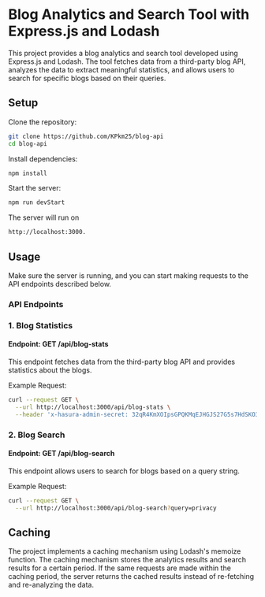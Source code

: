 # Blog Analytics and Search Tool with Express.js and Lodash


This project provides a blog analytics and search tool developed using Express.js and Lodash. The tool fetches data from a third-party blog API, analyzes the data to extract meaningful statistics, and allows users to search for specific blogs based on their queries.
## Setup

Clone the repository:
```bash
git clone https://github.com/KPkm25/blog-api
cd blog-api
```
Install dependencies:
```bash
npm install
```
Start the server:
```bash
npm run devStart
```
The server will run on 
```bash
http://localhost:3000.
```
## Usage

Make sure the server is running, and you can start making requests to the API endpoints described below.

### API Endpoints

### 1. Blog Statistics
#### Endpoint: GET /api/blog-stats
This endpoint fetches data from the third-party blog API and provides statistics about the blogs.

Example Request:
```bash
curl --request GET \
  --url http://localhost:3000/api/blog-stats \
  --header 'x-hasura-admin-secret: 32qR4KmXOIpsGPQKMqEJHGJS27G5s7HdSKO3gdtQd2kv5e852SiYwWNfxkZOBuQ6'
```
### 2. Blog Search
#### Endpoint: GET /api/blog-search
This endpoint allows users to search for blogs based on a query string.

Example Request:
```bash
curl --request GET \
  --url http://localhost:3000/api/blog-search?query=privacy
```



## Caching

The project implements a caching mechanism using Lodash's memoize function. The caching mechanism stores the analytics results and search results for a certain period. If the same requests are made within the caching period, the server returns the cached results instead of re-fetching and re-analyzing the data.

